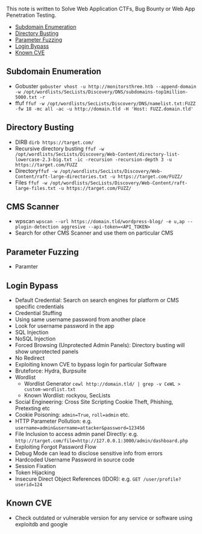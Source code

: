 This note is written to Solve Web Application CTFs, Bug Bounty or Web App Penetration Testing.

- [Subdomain Enumeration](#subdomain-enumeration)
- [Directory Busting](#directory-busting)
- [Parameter Fuzzing](#parameter-fuzzing)
- [Login Bypass](#login-bypass)
- [Known CVE](#known-cve)

## Subdomain Enumeration
- Gobuster ```gobuster vhost -u http://monitorsthree.htb --append-domain -w /opt/wordlists/SecLists/Discovery/DNS/subdomains-top1million-5000.txt -r```
- ffuf ```ffuf -w /opt/wordlists/SecLists/Discovery/DNS/namelist.txt:FUZZ -fw 18 -mc all -ac -u http://domain.tld -H 'Host: FUZZ.domain.tld'```

## Directory Busting
- DIRB `dirb https://target.com/`
- Recursive directory busting `ffuf -w /opt/wordlists/SecLists/Discovery/Web-Content/directory-list-lowercase-2.3-big.txt -ic -recursion -recursion-depth 3 -u https://target.com/FUZZ`
- Directory`ffuf -w /opt/wordlists/SecLists/Discovery/Web-Content/raft-large-directories.txt -u https://target.com/FUZZ/`
- Files `ffuf -w /opt/wordlists/SecLists/Discovery/Web-Content/raft-large-files.txt -u https://target.com/FUZZ/`

## CMS Scanner
- wpscan `wpscan --url https://domain.tld/wordpress-blog/ -e u,ap --plugin-detection aggresive --api-token=<API_TOKEN>`
- Search for other CMS Scanner and use them on particular CMS 

## Parameter Fuzzing
- Paramter ``` ```

## Login Bypass
- Default Credential: Search on search engines for platform or CMS specific credentials
- Credential Stuffing
 - Using same username password from another place
 - Look for username password in the app
- SQL Injection
- NoSQL Injection
- Forced Browsing (Unprotected Admin Panels): Directory busting will show unprotected panels
- No Redirect
- Exploiting known CVE to bypass login for particular Software
- Bruteforce: Hydra, Burpsuite
 - Wordlist
   - Wordlist Generator `cewl http://domain.tld/ | grep -v CeWL > custom-wordlist.txt`
   - Known Wordlist: rockyou, SecLists
- Social Engineering: Cross Site Scripting Cookie Theft, Phishing, Pretexting etc
- Cookie Poisoning: `admin=True`, `roll=admin` etc.
- HTTP Parameter Pollution: e.g. `username=admin&username=attacker&password=123456`
- File Inclusion to access admin panel Directly: e.g. `http://target.com/file=http://127.0.0.1:3000/admin/dashboard.php` 
- Exploiting Forgot Password Flow
- Debug Mode can lead to disclose sensitive info from errors
- Hardcoded Username Password in source code
- Session Fixation
- Token Hijacking
- Insecure Direct Object References (IDOR): e.g. `GET /user/profile?userid=124`

## Known CVE 
- Check outdated or vulnerable version for any service or software using exploitdb and google





